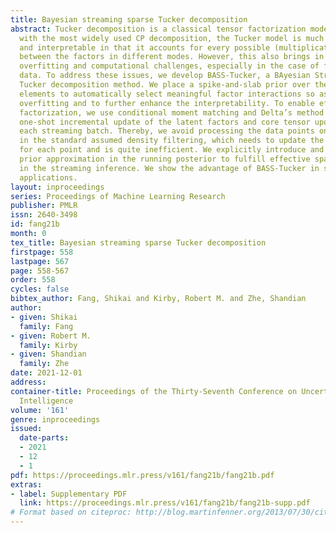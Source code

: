 ```yaml
---
title: Bayesian streaming sparse Tucker decomposition
abstract: Tucker decomposition is a classical tensor factorization model. Compared
  with the most widely used CP decomposition, the Tucker model is much more flexible
  and interpretable in that it accounts for every possible (multiplicative) interaction
  between the factors in different modes. However, this also brings in the risk of
  overfitting and computational challenges, especially in the case of fast streaming
  data. To address these issues, we develop BASS-Tucker, a BAyesian Streaming Sparse
  Tucker decomposition method. We place a spike-and-slab prior over the core tensor
  elements to automatically select meaningful factor interactions so as to prevent
  overfitting and to further enhance the interpretability. To enable efficient streaming
  factorization, we use conditional moment matching and Delta’s method to develop
  one-shot incremental update of the latent factors and core tensor upon receiving
  each streaming batch. Thereby, we avoid processing the data points one by one as
  in the standard assumed density filtering, which needs to update the core tensor
  for each point and is quite inefficient. We explicitly introduce and update a sparse
  prior approximation in the running posterior to fulfill effective sparse estimation
  in the streaming inference. We show the advantage of BASS-Tucker in several real-world
  applications.
layout: inproceedings
series: Proceedings of Machine Learning Research
publisher: PMLR
issn: 2640-3498
id: fang21b
month: 0
tex_title: Bayesian streaming sparse Tucker decomposition
firstpage: 558
lastpage: 567
page: 558-567
order: 558
cycles: false
bibtex_author: Fang, Shikai and Kirby, Robert M. and Zhe, Shandian
author:
- given: Shikai
  family: Fang
- given: Robert M.
  family: Kirby
- given: Shandian
  family: Zhe
date: 2021-12-01
address:
container-title: Proceedings of the Thirty-Seventh Conference on Uncertainty in Artificial
  Intelligence
volume: '161'
genre: inproceedings
issued:
  date-parts:
  - 2021
  - 12
  - 1
pdf: https://proceedings.mlr.press/v161/fang21b/fang21b.pdf
extras:
- label: Supplementary PDF
  link: https://proceedings.mlr.press/v161/fang21b/fang21b-supp.pdf
# Format based on citeproc: http://blog.martinfenner.org/2013/07/30/citeproc-yaml-for-bibliographies/
---
```

